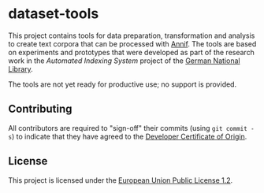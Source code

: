 # dataset-tools

This project contains tools for data preparation, transformation and
analysis to create text corpora that can be processed with [Annif]. The
tools are based on experiments and prototypes that were developed as
part of the research work in the _Automated Indexing System_ project of
the [German National Library].

The tools are not yet ready for productive use; no support is provided.


## Contributing

All contributors are required to "sign-off" their commits (using `git
commit -s`) to indicate that they have agreed to the [Developer
Certificate of Origin](https://developercertificate.org/).


## License

This project is licensed under the [European Union Public License 1.2].


[Annif]: https://annif.org
[German National Library]: https://www.dnb.de
[European Union Public License 1.2]: ./LICENSE
